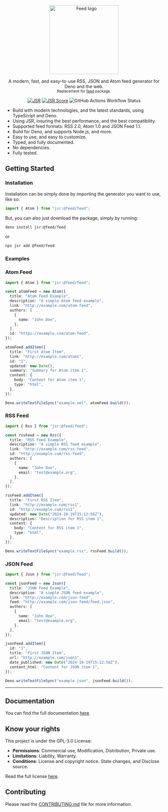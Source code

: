 <div align="center">
    <picture>
    <source media="(prefers-color-scheme: dark)" srcset="https://github.com/user-attachments/assets/a5b534dd-741c-4506-9890-1a7a849bc52f">
    <source media="(prefers-color-scheme: light)" srcset="https://github.com/user-attachments/assets/c76ceb71-6ad5-49a8-89df-5084d7a713ba">
    <img alt="Feed logo" src="https://github.com/user-attachments/assets/c76ceb71-6ad5-49a8-89df-5084d7a713ba" width="220">
  </picture>
<p>A modern, fast, and easy-to-use RSS, JSON and Atom feed generator for Deno and the web.
<br><small>Replacement for <a href="https://npmjs.com/package/feed">feed</a> package.</small></p>

[![JSR](https://jsr.io/badges/@feed/feed)](https://jsr.io/@feed/feed)
[![JSR Score](https://jsr.io/badges/@feed/feed/score)](https://jsr.io/@feed/feed)
![GitHub Actions Workflow Status](https://img.shields.io/github/actions/workflow/status/GabsEdits/feed/test.yml)

</div>

- Build with modern technologies, and the latest standards, using TypeScript and
  Deno.
- Using JSR, insuring the best performance, and the best compatibility.
- Supported feed formats: RSS 2.0, Atom 1.0 and JSON Feed 1.1.
- Build for Deno, and supports Node.js, and more.
- Easy to use, and easy to customize.
- Typed, and fully documented.
- No dependencies.
- Fully tested.

## Getting Started

### Installation

Installation can be simply done by importing the generator you want to use, like
so:

```typescript
import { Atom } from "jsr:@feed/feed";
```

But, you can also just download the package, simply by running:

```bash
deno install jsr:@feed/feed
```

or

```bash
npx jsr add @feed/feed
```

### Examples

### Atom Feed

```typescript
import { Atom } from "jsr:@feed/feed";

const atomFeed = new Atom({
  title: "Atom Feed Example",
  description: "A simple Atom feed example",
  link: "http://example.com/atom-feed",
  authors: [
    {
      name: "John Doe",
    },
  ],
  id: "https://example.com/atom-feed",
});

atomFeed.addItem({
  title: "First Atom Item",
  link: "http://example.com/atom1",
  id: "1",
  updated: new Date(),
  summary: "Summary for Atom item 1",
  content: {
    body: "Content for Atom item 1",
    type: "html",
  },
});

Deno.writeTextFileSync("example.xml", atomFeed.build());
```

### RSS Feed

```typescript
import { Rss } from "jsr:@feed/feed";

const rssFeed = new Rss({
  title: "RSS Feed Example",
  description: "A simple RSS feed example",
  link: "http://example.com/rss-feed",
  id: "http://example.com/rss-feed",
  authors: [
    {
      name: "John Doe",
      email: "test@example.org",
    },
  ],
});

rssFeed.addItem({
  title: "First RSS Item",
  link: "http://example.com/rss1",
  id: "http://example.com/rss1",
  updated: new Date("2024-10-19T15:12:56Z"),
  description: "Description for RSS item 1",
  content: {
    body: "Content for RSS item 1",
    type: "html",
  },
});

Deno.writeTextFileSync("example.rss", rssFeed.build());
```

### JSON Feed

```typescript
import { Json } from "jsr:@feed/feed";

const jsonFeed = new Json({
  title: "JSON Feed Example",
  description: "A simple JSON feed example",
  link: "http://example.com/json-feed",
  feed: "http://example.com/json-feed/feed.json",
  authors: [
    {
      name: "John Doe",
      email: "test@example.org",
    },
  ],
});

jsonFeed.addItem({
  id: "1",
  title: "First JSON Item",
  url: "http://example.com/json1",
  date_published: new Date("2024-10-19T15:12:56Z"),
  content_html: "Content for JSON item 1",
});

Deno.writeTextFileSync("example.json", jsonFeed.build());
```

---

## Documentation

You can find the full documentation [here](/DOCUMENTATION.md).

## Know your rights

This project is under the GPL-3.0 License:

- **Permissions**: Commercial use, Modification, Distribution, Private use.
- **Limitations**: Liability, Warranty.
- **Conditions**: License and copyright notice. State changes, and Disclose
  source.

Read the full license [here](LICENSE.txt).

## Contributing

Please read the [CONTRIBUTING.md](CONTRIBUTING.md) file for more information.
